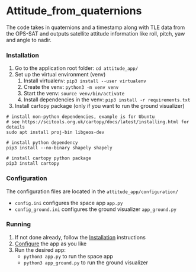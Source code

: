 # Attitude_from_quaternions
The code takes in quaternions  and a timestamp along with TLE data from the OPS-SAT and outputs satellite attitude information like roll, pitch, yaw and angle to nadir.

### Installation
1. Go to the application root folder: `cd attitude_app/`
2. Set up the virtual environment (venv)
    1. Install virtualenv: `pip3 install --user virtualenv`
    2. Create the venv: `python3 -m venv venv`
    3. Start the venv: `source venv/bin/activate`
    4. Install dependencies in the venv: `pip3 install -r requirements.txt`
3. Install cartopy package (only if you want to run the ground visualizer)
```
# install non-python dependencies, example is for Ubuntu
# see https://scitools.org.uk/cartopy/docs/latest/installing.html for details
sudo apt install proj-bin libgeos-dev

# install python dependency
pip3 install --no-binary shapely shapely

# install cartopy python package
pip3 install cartopy
```

### Configuration
The configuration files are located in the `attitude_app/configuration/`
* `config.ini` configures the space app `app.py`
* `config_ground.ini` configures the ground visualizer `app_ground.py`

### Running
1. If not done already, follow the [Installation](#Installation) instructions
2. [Configure](#Configuration) the app as you like
3. Run the desired app:
    * `python3 app.py` to run the space app
    * `python3 app_ground.py` to run the ground visualizer


